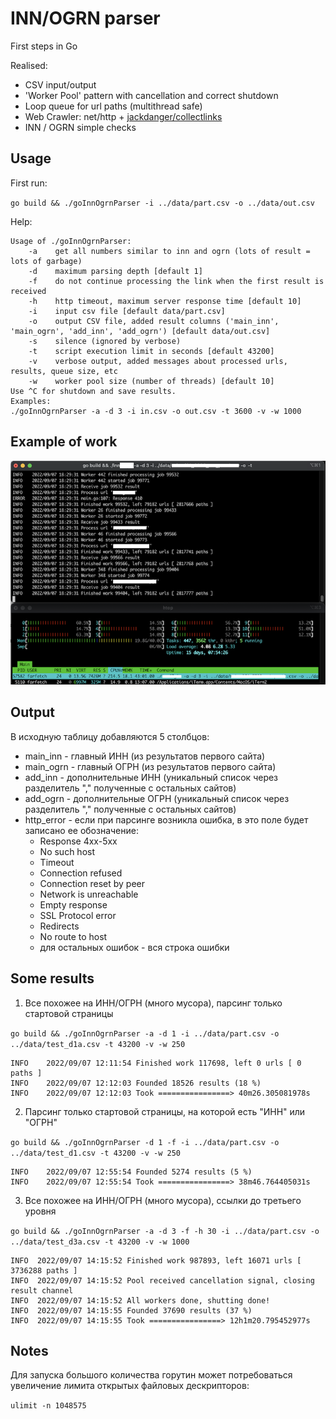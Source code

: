 # INN/OGRN parser

First steps in Go

Realised:

* CSV input/output
* 'Worker Pool' pattern with cancellation and correct shutdown
* Loop queue for url paths (multithread safe)
* Web Crawler: net/http + [jackdanger/collectlinks](https://github.com/jackdanger/collectlinks])
* INN / OGRN simple checks

## Usage

First run:

`go build && ./goInnOgrnParser -i ../data/part.csv -o ../data/out.csv`

Help:

```
Usage of ./goInnOgrnParser:
    -a    get all numbers similar to inn and ogrn (lots of result = lots of garbage)
    -d    maximum parsing depth [default 1]
    -f    do not continue processing the link when the first result is received
    -h    http timeout, maximum server response time [default 10]
    -i    input csv file [default data/part.csv]
    -o    output CSV file, added result columns ('main_inn', 'main_ogrn', 'add_inn', 'add_ogrn') [default data/out.csv]
    -s    silence (ignored by verbose)
    -t    script execution limit in seconds [default 43200]
    -v    verbose output, added messages about processed urls, results, queue size, etc
    -w    worker pool size (number of threads) [default 10]
Use ^C for shutdown and save results.
Examples:
./goInnOgrnParser -a -d 3 -i in.csv -o out.csv -t 3600 -v -w 1000
```

## Example of work

![work](https://github.com/cr00z/goInnOgrnParser/blob/main/images/image1.png)

## Output

В исходную таблицу добавляются 5 столбцов:

* main_inn - главный ИНН (из результатов первого сайта)
* main_ogrn - главный ОГРН (из результатов первого сайта)
* add_inn - дополнительные ИНН (уникальный список через разделитель "," полученные с остальных сайтов)
* add_ogrn - дополнительные ОГРН (уникальный список через разделитель "," полученные с остальных сайтов)
* http_error - если при парсинге возникла ошибка, в это поле будет записано ее обозначение:
    * Response 4xx-5xx
	* No such host
	* Timeout
	* Connection refused
    * Connection reset by peer
    * Network is unreachable
    * Empty response
    * SSL Protocol error
    * Redirects
    * No route to host
    * для остальных ошибок - вся строка ошибки

## Some results

1. Все похожее на ИНН/ОГРН (много мусора), парсинг только стартовой страницы

`go build && ./goInnOgrnParser -a -d 1 -i ../data/part.csv -o ../data/test_d1a.csv -t 43200 -v -w 250`

```
INFO	2022/09/07 12:11:54 Finished work 117698, left 0 urls [ 0 paths ]
INFO	2022/09/07 12:12:03 Founded 18526 results (18 %)
INFO	2022/09/07 12:12:03 Took ================> 40m26.305081978s
```

2. Парсинг только стартовой страницы, на которой есть "ИНН" или "ОГРН"

`go build && ./goInnOgrnParser -d 1 -f -i ../data/part.csv -o ../data/test_d1.csv -t 43200 -v -w 250`

```
INFO	2022/09/07 12:55:54 Founded 5274 results (5 %)
INFO	2022/09/07 12:55:54 Took ================> 38m46.764405031s
```

3. Все похожее на ИНН/ОГРН (много мусора), ссылки до третьего уровня

`go build && ./goInnOgrnParser -a -d 3 -f -h 30 -i ../data/part.csv -o ../data/test_d3a.csv -t 43200 -v -w 1000`

```
INFO  2022/09/07 14:15:52 Finished work 987893, left 16071 urls [ 3736288 paths ]
INFO  2022/09/07 14:15:52 Pool received cancellation signal, closing result channel
INFO  2022/09/07 14:15:52 All workers done, shutting done!
INFO  2022/09/07 14:15:55 Founded 37690 results (37 %)
INFO  2022/09/07 14:15:55 Took ================> 12h1m20.795452977s
```

## Notes

Для запуска большого количества горутин может потребоваться увеличение лимита открытых файловых дескрипторов:

`ulimit -n 1048575`
